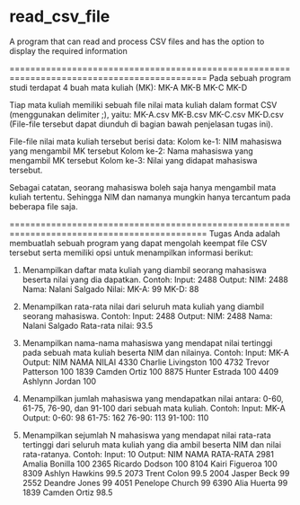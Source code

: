 # read_csv_file
A program that can read and process CSV files and has the option to display the required information

============================================================================================
Pada sebuah program studi terdapat 4 buah mata kuliah (MK):
MK-A
MK-B
MK-C
MK-D

Tiap mata kuliah memiliki sebuah file nilai mata kuliah dalam format CSV (menggunakan delimiter ;), yaitu:
MK-A.csv
MK-B.csv
MK-C.csv
MK-D.csv
(File-file tersebut dapat diunduh di bagian bawah penjelasan tugas ini).

File-file nilai mata kuliah tersebut berisi data:
Kolom ke-1: NIM mahasiswa yang mengambil MK tersebut
Kolom ke-2: Nama mahasiswa yang mengambil MK tersebut
Kolom ke-3: Nilai yang didapat mahasiswa tersebut.

Sebagai catatan, seorang mahasiswa boleh saja hanya mengambil mata kuliah tertentu. Sehingga NIM dan namanya mungkin hanya tercantum pada beberapa file saja. 

============================================================================================
Tugas Anda adalah membuatlah sebuah program yang dapat mengolah keempat file CSV tersebut serta memiliki opsi untuk menampilkan informasi berikut:
1. Menampilkan daftar mata kuliah yang diambil seorang mahasiswa beserta nilai yang dia dapatkan. Contoh:
Input: 2488
Output:
NIM: 2488
Nama: Nalani Salgado
Nilai:
MK-A: 99
MK-D: 88

2. Menampilkan rata-rata nilai dari seluruh mata kuliah yang diambil seorang mahasiswa. Contoh:
Input: 2488
Output:
NIM: 2488
Nama: Nalani Salgado
Rata-rata nilai: 93.5

3. Menampilkan nama-nama mahasiswa yang mendapat nilai tertinggi pada sebuah mata kuliah beserta NIM dan nilainya. Contoh:
Input: MK-A
Output:
NIM NAMA NILAI
4330 Charlie Livingston 100
4732 Trevor Patterson 100
1839 Camden Ortiz 100
8875 Hunter Estrada 100
4409 Ashlynn Jordan 100

4. Menampilkan jumlah mahasiswa yang mendapatkan nilai antara: 0-60, 61-75, 76-90, dan 91-100 dari sebuah mata kuliah. Contoh:
Input: MK-A
Output:
0-60: 98
61-75: 162
76-90: 113
91-100: 110

5. Menampilkan sejumlah N mahasiswa yang mendapat nilai rata-rata tertinggi dari seluruh mata kuliah yang dia ambil beserta NIM dan nilai rata-ratanya. Contoh:
Input: 10
Output:
NIM NAMA RATA-RATA
2981 Amalia Bonilla 100
2365 Ricardo Dodson 100
8104 Kairi Figueroa 100
8309 Ashlyn Hawkins 99.5
2073 Trent Colon 99.5
2004 Jasper Beck 99
2552 Deandre Jones 99
4051 Penelope Church 99
6390 Alia Huerta 99
1839 Camden Ortiz 98.5

